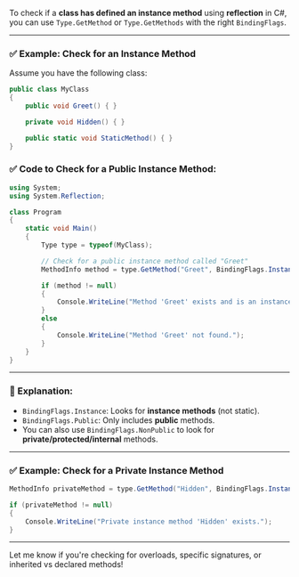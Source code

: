 To check if a **class has defined an instance method** using **reflection** in C#, you can use `Type.GetMethod` or `Type.GetMethods` with the right `BindingFlags`.

---

### ✅ Example: Check for an Instance Method

Assume you have the following class:

```csharp
public class MyClass
{
    public void Greet() { }

    private void Hidden() { }

    public static void StaticMethod() { }
}
```

### ✅ Code to Check for a Public Instance Method:

```csharp
using System;
using System.Reflection;

class Program
{
    static void Main()
    {
        Type type = typeof(MyClass);

        // Check for a public instance method called "Greet"
        MethodInfo method = type.GetMethod("Greet", BindingFlags.Instance | BindingFlags.Public);

        if (method != null)
        {
            Console.WriteLine("Method 'Greet' exists and is an instance method.");
        }
        else
        {
            Console.WriteLine("Method 'Greet' not found.");
        }
    }
}
```

---

### 🧠 Explanation:

- `BindingFlags.Instance`: Looks for **instance methods** (not static).
- `BindingFlags.Public`: Only includes **public** methods.
- You can also use `BindingFlags.NonPublic` to look for **private/protected/internal** methods.

---

### ✅ Example: Check for a Private Instance Method

```csharp
MethodInfo privateMethod = type.GetMethod("Hidden", BindingFlags.Instance | BindingFlags.NonPublic);

if (privateMethod != null)
{
    Console.WriteLine("Private instance method 'Hidden' exists.");
}
```

---

Let me know if you're checking for overloads, specific signatures, or inherited vs declared methods!